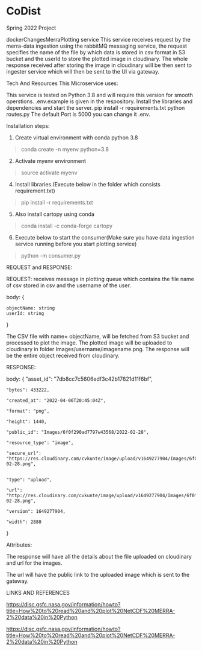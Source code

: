 # CoDist
Spring 2022 Project


dockerChangesMerraPlotting service
This service receives request by the merra-data ingestion using the rabbitMQ messaging service, the request specifies the name of the file by which
data is stored in csv format in S3 bucket and the userId to store the plotted image in cloudinary. The whole response received after storing the image in cloudinary
will be then sent to ingester service which will then be sent to the UI via gateway. 

Tech And Resources This Microservice uses:

This service is tested on Python 3.8 and will require this version for smooth operstions.
.env.example is given in the respository.
Install the libraries and dependencies and start the server.
pip install -r requirements.txt python routes.py The default Port is 5000 you can change it .env.

Installation steps:
1. Create virtual environment with conda python 3.8
> conda create -n myenv python=3.8
2. Activate myenv environment
> source activate myenv
4. Install libraries.(Execute below in the folder which consists requirement.txt)
> pip install -r requirements.txt
5. Also install cartopy using conda 
> conda install -c conda-forge cartopy
6. Execute below to start the consumer(Make sure you have data ingestion service running before you start plotting service) 
> python -m consumer.py


REQUEST and RESPONSE:


REQUEST:
receives message in plotting queue which contains the file name of csv stored in csv and the username of the user.

body:
{

    objectName: string
    userId: string

}

The CSV file with name= objectName, will be fetched from S3 bucket and processed to plot the image. The plotted image will be uploaded to cloudinary
in folder Images/username/imagename.png. The response will be the entire object received from cloudinary.


RESPONSE:

body:
{
    "asset_id": "7db8cc7c5606edf3c42b17621d11f6bf",
    
    "bytes": 433222,
    
    "created_at": "2022-04-06T20:45:04Z",
    
    "format": "png",
    
    "height": 1440,
    
    "public_id": "Images/6f0f290ad7797w43568/2022-02-28",
    
    "resource_type": "image",
    
    "secure_url": "https://res.cloudinary.com/cvkunte/image/upload/v1649277904/Images/6f0f290ad7797w43568/2022-02-28.png",
    
    
    "type": "upload",
    
    "url": "http://res.cloudinary.com/cvkunte/image/upload/v1649277904/Images/6f0f290ad7797w43568/2022-02-28.png",
    
    "version": 1649277904,
    
    "width": 2880
    
}


Attributes: 

The response will have all the details about the file uploaded on cloudinary and url for the images.

The url will have the public link to the uploaded image which is sent to the gateway.

LINKS AND REFERENCES 

https://disc.gsfc.nasa.gov/information/howto?title=How%20to%20read%20and%20plot%20NetCDF%20MERRA-2%20data%20in%20Python

https://disc.gsfc.nasa.gov/information/howto?title=How%20to%20read%20and%20plot%20NetCDF%20MERRA-2%20data%20in%20Python
